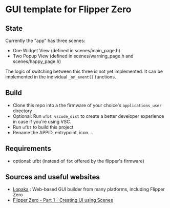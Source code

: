 # GUI template for Flipper Zero


## State 
Currently the "app" has three scenes: 
 - One Widget View (defined in scenes/main_page.h)
 - Two Popup View  (defined in scenes/warning_page.h and scenes/happy_page.h)

The logic of switching between this three is not yet implemented.
It can be implemented in the individual ```_on_event()``` functions. 

## Build

- Clone this repo into a the firmware of your choice's ```applications_user``` directory
- Optional: Run ```ufbt vscode_dist``` to create a better developer experience in case if you're using VSC.
- Run ```ufbt``` to build this project
- Rename the APPID, entrypoint, icon ...  

## Requirements

- optional: ufbt (instead of ```fbt``` offered by the flipper's firmware)

## Sources and useful websites
- [Lopaka](https://lopaka.app/) : Web-based GUI builder from many platforms, including Flipper Zero
- [Flipper Zero - Part 1 - Creating UI using Scenes](https://www.youtube.com/watch?v=YbskaB6caqk)
